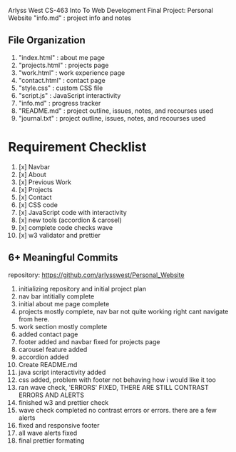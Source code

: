 Arlyss West
CS-463 Into To Web Development
Final Project: Personal Website
"info.md" : project info and notes

## File Organization

1. "index.html" : about me page
2. "projects.html" : projects page
3. "work.html" : work experience page
4. "contact.html" : contact page
5. "style.css" : custom CSS file
6. "script.js" : JavaScript interactivity
7. "info.md" : progress tracker
8. "README.md" : project outline, issues, notes, and recourses used
9. "journal.txt" : project outline, issues, notes, and recourses used

# Requirement Checklist

1. [x] Navbar
2. [x] About
3. [x] Previous Work
4. [x] Projects
5. [x] Contact
6. [x] CSS code
7. [x] JavaScript code with interactivity
8. [x] new tools (accordion & carosel)
9. [x] complete code checks wave
10. [x] w3 validator and prettier

## 6+ Meaningful Commits

repository: https://github.com/arlysswest/Personal_Website

1. initializing repository and initial project plan
2. nav bar intitially complete
3. initial about me page complete
4. projects mostly complete, nav bar not quite working right cant navigate from here.
5. work section mostly complete
6. added contact page
7. footer added and navbar fixed for projects page
8. carousel feature added
9. accordion added
10. Create README.md
11. java script interactivity added
12. css added, problem with footer not behaving how i would like it too
13. ran wave check, 'ERRORS' FIXED, THERE ARE STILL CONTRAST ERRORS AND ALERTS
14. finished w3 and prettier check
15. wave check completed no contrast errors or errors. there are a few alerts
16. fixed and responsive footer
17. all wave alerts fixed
18. final prettier formating
